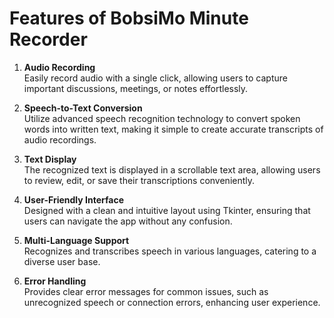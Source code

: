 # Features of BobsiMo Minute Recorder

1. **Audio Recording**  
   Easily record audio with a single click, allowing users to capture important discussions, meetings, or notes effortlessly.

2. **Speech-to-Text Conversion**  
   Utilize advanced speech recognition technology to convert spoken words into written text, making it simple to create accurate transcripts of audio recordings.

3. **Text Display**  
   The recognized text is displayed in a scrollable text area, allowing users to review, edit, or save their transcriptions conveniently.

4. **User-Friendly Interface**  
   Designed with a clean and intuitive layout using Tkinter, ensuring that users can navigate the app without any confusion.

5. **Multi-Language Support**  
   Recognizes and transcribes speech in various languages, catering to a diverse user base.

6. **Error Handling**  
   Provides clear error messages for common issues, such as unrecognized speech or connection errors, enhancing user experience.
